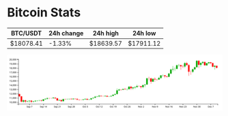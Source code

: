 # Bitcoin Stats

BTC/USDT|24h change|24h high|24h low|
|---|---|---|---|
|$18078.41|-1.33%|$18639.57|$17911.12|

<img src="./chart.svg">
